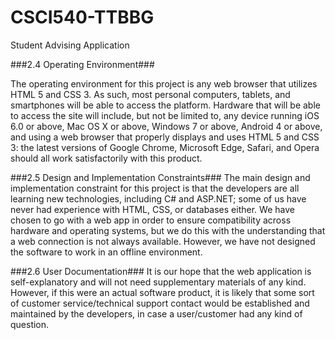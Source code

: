 # CSCI540-TTBBG

Student Advising Application

###2.4 Operating Environment###

The operating environment for this project is any web browser that utilizes HTML 5 and CSS 3. As such, most personal computers, tablets, and smartphones will be able to access the platform. Hardware that will be able to access the site will include, but not be limited to, any device running iOS 6.0 or above, Mac OS X or above, Windows 7 or above, Android 4 or above, and using a web browser that properly displays and uses HTML 5 and CSS 3: the latest versions of Google Chrome, Microsoft Edge, Safari, and Opera should all work satisfactorily with this product.

###2.5 Design and Implementation Constraints###
The main design and implementation constraint for this project is that the developers are all learning new technologies, including C# and ASP.NET; some of us have never had experience with HTML, CSS, or databases either. We have chosen to go with a web app in order to ensure compatibility across hardware and operating systems, but we do this with the understanding that a web connection is not always available. However, we have not designed the software to work in an offline environment. 

###2.6 User Documentation###
It is our hope that the web application is self-explanatory and will not need supplementary materials of any kind. However, if this were an actual software product, it is likely that some sort of customer service/technical support contact would be established and maintained by the developers, in case a user/customer had any kind of question. 
